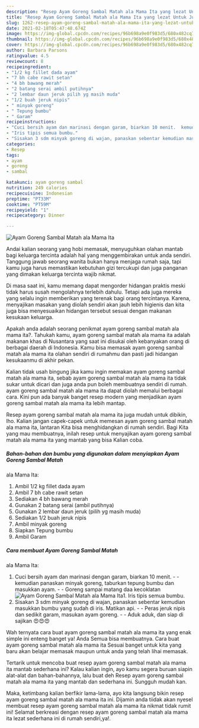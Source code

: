 ```yaml
---
description: "Resep Ayam Goreng Sambal Matah ala Mama Ita yang lezat Untuk Jualan"
title: "Resep Ayam Goreng Sambal Matah ala Mama Ita yang lezat Untuk Jualan"
slug: 1262-resep-ayam-goreng-sambal-matah-ala-mama-ita-yang-lezat-untuk-jualan
date: 2021-02-18T05:47:48.674Z
image: https://img-global.cpcdn.com/recipes/96b698a9e0f983d5/680x482cq70/ayam-goreng-sambal-matah-ala-mama-ita-foto-resep-utama.jpg
thumbnail: https://img-global.cpcdn.com/recipes/96b698a9e0f983d5/680x482cq70/ayam-goreng-sambal-matah-ala-mama-ita-foto-resep-utama.jpg
cover: https://img-global.cpcdn.com/recipes/96b698a9e0f983d5/680x482cq70/ayam-goreng-sambal-matah-ala-mama-ita-foto-resep-utama.jpg
author: Barbara Parsons
ratingvalue: 4.5
reviewcount: 8
recipeingredient:
- "1/2 kg fillet dada ayam"
- "7 bh cabe rawit setan"
- "4 bh bawang merah"
- "2 batang serai ambil putihnya"
- "2 lembar daun jeruk pilih yg masih muda"
- "1/2 buah jeruk nipis"
- " minyak goreng"
- " Tepung bumbu"
- " Garam"
recipeinstructions:
- "Cuci bersih ayam dan marinasi dengan garam, biarkan 10 menit.  kemudian panaskan minyak goreng, taburkan tepung bumbu dan masukkan ayam.   Goreng sampai matang daa kecoklatan"
- "Iris tipis semua bumbu."
- "Sisakan 3 sdm minyak goreng di wajan, panaskan sebentar kemudian masukkan bumbu yang sudah di iris. Matikan api.  Peras jeruk nipis dan sedikit garam, masukan ayam goreng.   Aduk aduk, dan siap di sajikan 😍😍😍"
categories:
- Resep
tags:
- ayam
- goreng
- sambal

katakunci: ayam goreng sambal 
nutrition: 249 calories
recipecuisine: Indonesian
preptime: "PT33M"
cooktime: "PT59M"
recipeyield: "1"
recipecategory: Dinner

---
```



![Ayam Goreng Sambal Matah
ala Mama Ita](https://img-global.cpcdn.com/recipes/96b698a9e0f983d5/680x482cq70/ayam-goreng-sambal-matah-ala-mama-ita-foto-resep-utama.jpg)

Andai kalian seorang yang hobi memasak, menyuguhkan olahan mantab bagi keluarga tercinta adalah hal yang menggembirakan untuk anda sendiri. Tanggung jawab seorang  wanita bukan hanya menjaga rumah saja, tapi kamu juga harus memastikan kebutuhan gizi tercukupi dan juga panganan yang dimakan keluarga tercinta wajib nikmat.

Di masa  saat ini, kamu memang dapat mengorder hidangan praktis meski tidak harus susah mengolahnya terlebih dahulu. Tetapi ada juga mereka yang selalu ingin memberikan yang terenak bagi orang tercintanya. Karena, menyajikan masakan yang diolah sendiri akan jauh lebih higienis dan kita juga bisa menyesuaikan hidangan tersebut sesuai dengan makanan kesukaan keluarga. 



Apakah anda adalah seorang penikmat ayam goreng sambal matah
ala mama ita?. Tahukah kamu, ayam goreng sambal matah
ala mama ita adalah makanan khas di Nusantara yang saat ini disukai oleh kebanyakan orang di berbagai daerah di Indonesia. Kamu bisa memasak ayam goreng sambal matah
ala mama ita olahan sendiri di rumahmu dan pasti jadi hidangan kesukaanmu di akhir pekan.

Kalian tidak usah bingung jika kamu ingin memakan ayam goreng sambal matah
ala mama ita, sebab ayam goreng sambal matah
ala mama ita tidak sukar untuk dicari dan juga anda pun boleh membuatnya sendiri di rumah. ayam goreng sambal matah
ala mama ita dapat diolah memalui berbagai cara. Kini pun ada banyak banget resep modern yang menjadikan ayam goreng sambal matah
ala mama ita lebih mantap.

Resep ayam goreng sambal matah
ala mama ita juga mudah untuk dibikin, lho. Kalian jangan capek-capek untuk memesan ayam goreng sambal matah
ala mama ita, lantaran Kita bisa menghidangkan di rumah sendiri. Bagi Kita yang mau membuatnya, inilah resep untuk menyajikan ayam goreng sambal matah
ala mama ita yang mantab yang bisa Kalian coba.

<!--inarticleads1-->

##### Bahan-bahan dan bumbu yang digunakan dalam menyiapkan Ayam Goreng Sambal Matah
ala Mama Ita:

1. Ambil 1/2 kg fillet dada ayam
1. Ambil 7 bh cabe rawit setan
1. Sediakan 4 bh bawang merah
1. Gunakan 2 batang serai (ambil putihnya)
1. Gunakan 2 lembar daun jeruk (pilih yg masih muda)
1. Sediakan 1/2 buah jeruk nipis
1. Ambil  minyak goreng
1. Siapkan  Tepung bumbu
1. Ambil  Garam




<!--inarticleads2-->

##### Cara membuat Ayam Goreng Sambal Matah
ala Mama Ita:

1. Cuci bersih ayam dan marinasi dengan garam, biarkan 10 menit. -  - kemudian panaskan minyak goreng, taburkan tepung bumbu dan masukkan ayam.  -  - Goreng sampai matang daa kecoklatan
<img src="https://img-global.cpcdn.com/steps/7d980ecd26e7eb34/160x128cq70/ayam-goreng-sambal-matah-ala-mama-ita-langkah-memasak-1-foto.jpg" alt="Ayam Goreng Sambal Matah
ala Mama Ita">1. Iris tipis semua bumbu.
1. Sisakan 3 sdm minyak goreng di wajan, panaskan sebentar kemudian masukkan bumbu yang sudah di iris. Matikan api. -  - Peras jeruk nipis dan sedikit garam, masukan ayam goreng.  -  - Aduk aduk, dan siap di sajikan 😍😍😍




Wah ternyata cara buat ayam goreng sambal matah
ala mama ita yang enak simple ini enteng banget ya! Anda Semua bisa membuatnya. Cara buat ayam goreng sambal matah
ala mama ita Sesuai banget untuk kita yang baru akan belajar memasak maupun untuk anda yang telah lihai memasak.

Tertarik untuk mencoba buat resep ayam goreng sambal matah
ala mama ita mantab sederhana ini? Kalau kalian ingin, ayo kamu segera buruan siapin alat-alat dan bahan-bahannya, lalu buat deh Resep ayam goreng sambal matah
ala mama ita yang mantab dan sederhana ini. Sungguh mudah kan. 

Maka, ketimbang kalian berfikir lama-lama, ayo kita langsung bikin resep ayam goreng sambal matah
ala mama ita ini. Dijamin anda tiidak akan nyesel membuat resep ayam goreng sambal matah
ala mama ita nikmat tidak rumit ini! Selamat berkreasi dengan resep ayam goreng sambal matah
ala mama ita lezat sederhana ini di rumah sendiri,ya!.

